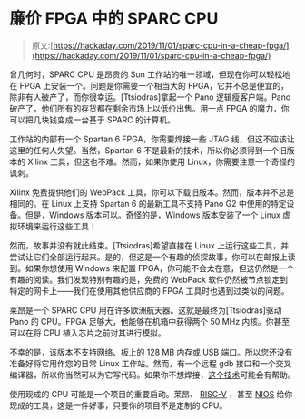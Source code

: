 # 廉价 FPGA 中的 SPARC CPU

> 原文:[https://hackaday.com/2019/11/01/sparc-cpu-in-a-cheap-fpga/](https://hackaday.com/2019/11/01/sparc-cpu-in-a-cheap-fpga/)

曾几何时，SPARC CPU 是昂贵的 Sun 工作站的唯一领域，但现在你可以轻松地在 FPGA 上安装一个。问题是你需要一个相当大的 FPGA，它并不总是便宜的，除非有人破产了，而你很幸运。[Ttsiodras]拿起一个 Pano 逻辑瘦客户端。Pano 破产了，他们所有的存货都在剩余市场上以低价出售。用一点 FPGA 的魔力，你可以把几块钱变成一台基于 SPARC 的计算机。

工作站的内部有一个 Spartan 6 FPGA，你需要焊接一些 JTAG 线，但这不应该让这里的任何人失望。当然，Spartan 6 不是最新的技术，所以你必须得到一个旧版本的 Xilinx 工具，但这也不难。然而，如果你使用 Linux，你需要注意一个奇怪的讽刺。

Xilinx 免费提供他们的 WebPack 工具，你可以下载旧版本。然而，版本并不总是相同的。在 Linux 上支持 Spartan 6 的最新工具不支持 Pano G2 中使用的特定设备。但是，Windows 版本可以。奇怪的是，Windows 版本安装了一个 Linux 虚拟环境来运行这些工具！

然而，故事并没有就此结束。[Ttsiodras]希望直接在 Linux 上运行这些工具，并尝试让它们全部运行起来。是的，但这是一个有趣的侦探故事，你可以在邮报上读到。如果你想使用 Windows 来配置 FPGA，你可能不会太在意，但这仍然是一个有趣的阅读。我们发现特别有趣的是，免费的 WebPack 软件仍然被节点锁定到特定的网卡上——我们在使用其他供应商的 FPGA 工具时也遇到过类似的问题。

莱昂是一个 SPARC CPU 用在许多欧洲航天器。这就是最终为[Ttsiodras]驱动 Pano 的 CPU。FPGA 足够大，他能够在机箱中获得两个 50 MHz 内核。你甚至可以在将 CPU 植入芯片之前对其进行模拟。

不幸的是，该版本不支持网络、板上的 128 MB 内存或 USB 端口。所以您还没有准备好将它用作您的日常 Linux 工作站。然而，有一个远程 gdb 接口和一个交叉编译器，所以你当然可以为它写代码。如果你不想焊接，[这个技术](https://hackaday.com/2019/04/19/pano-logic-fgpa-hacking-just-got-easier/)可能会有帮助。

使用现成的 CPU 可能是一个项目的重要启动。莱昂、 [RISC-V](https://hackaday.com/2019/02/13/western-digital-releases-their-risc-v-cores-to-the-world/) ，甚至 [NIOS](https://hackaday.com/2018/10/05/easy-fpga-cpu-with-max1000/) 给你现成的工具，这是一件好事，只要你的项目不是定制的 CPU。